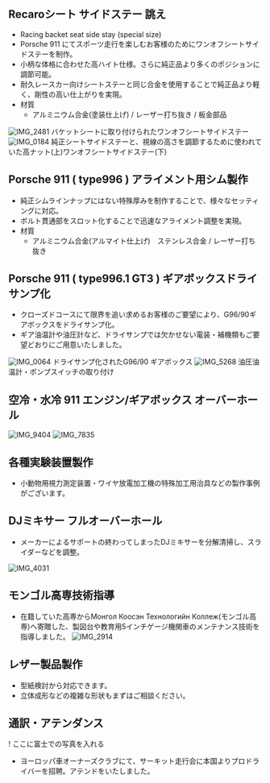## Recaroシート サイドステー 誂え
+ Racing backet seat side stay (special size)
+ Porsche 911 にてスポーツ走行を楽しむお客様のためにワンオフシートサイドステーを制作。
+ 小柄な体格に合わせた高ハイト仕様。さらに純正品より多くのポジションに調節可能。
+ 耐久レースカー向けシートステーと同じ合金を使用することで純正品より軽く、剛性の高い仕上がりを実現。
+ 材質
  + アルミニウム合金(塗装仕上げ) / レーザー打ち抜き / 板金部品

![IMG_2481](https://github.com/YoshimiIwasaki/myPortfolio/assets/21331816/0b04f98a-d431-41c7-b44e-c6d18d1e06f1)
バケットシートに取り付けられたワンオフシートサイドステー
![IMG_0184](https://github.com/YoshimiIwasaki/myPortfolio/assets/21331816/b7bab5bc-bb9c-45ed-9f4a-0d5eaf9377f8)
純正シートサイドステーと、視線の高さを調節するために使われていた高ナット(上)ワンオフシートサイドステー(下)
 
## Porsche 911 ( type996 ) アライメント用シム製作
+ 純正シムラインナップにはない特殊厚みを制作することで、様々なセッティングに対応。
+ ボルト貫通部をスロット化することで迅速なアライメント調整を実現。
+ 材質
  + アルミニウム合金(アルマイト仕上げ)　ステンレス合金 / レーザー打ち抜き

## Porsche 911 ( type996.1 GT3 ) ギアボックスドライサンプ化
+ クローズドコースにて限界を追い求めるお客様のご要望により、G96/90ギアボックスをドライサンプ化。
+ ギア油温計や油圧計など、ドライサンプでは欠かせない電装・補機類もご要望どおりにご用意いたしました。

![IMG_0064](https://github.com/YoshimiIwasaki/myPortfolio/assets/21331816/52646dce-59c4-4b3e-8d9f-4f1fe8d7e89d)
ドライサンプ化されたG96/90 ギアボックス
![IMG_5268](https://github.com/YoshimiIwasaki/myPortfolio/assets/21331816/861b6469-5c17-4a1a-8cbf-eb4c0f73d331)
油圧油温計・ポンプスイッチの取り付け


## 空冷・水冷 911 エンジン/ギアボックス オーバーホール

![IMG_9404](https://github.com/YoshimiIwasaki/myPortfolio/assets/21331816/9357fac3-44c1-466d-a8b5-cea8bfc23398)
![IMG_7835](https://github.com/YoshimiIwasaki/myPortfolio/assets/21331816/5311c057-c0e2-4752-8032-1deb2354bda5)


<!--
## 自転車用ロッドプルブレーキ 特注小部品 小ロット製作
+ レトロ自転車のレトロフィット専用部品を設計製作。
+ 提携企業ネットワークにより小ロット製作から量産まで対応可能。
+ 材質
  + 鋼板(メッキ仕上げ) / レーザー打ち抜き / 板金
  -->

## 各種実験装置製作
+ 小動物用視力測定装置・ワイヤ放電加工機の特殊加工用治具などの製作事例がございます。
 
## DJミキサー フルオーバーホール
+ メーカーによるサポートの終わってしまったDJミキサーを分解清掃し、スライダーなどを調整。

![IMG_4031](https://github.com/YoshimiIwasaki/myPortfolio/assets/21331816/5aaaa2ca-de7a-4a88-b6f7-6e5bbe8851f8)



## モンゴル高専技術指導
+ 在籍していた高専からМонгол Коосэн Технологийн Коллеж(モンゴル高専)へ寄贈した、製図台や教育用5インチゲージ機関車のメンテナンス技術を指導しました。
![IMG_2914](https://github.com/YoshimiIwasaki/myPortfolio/assets/21331816/b258b64d-2bac-4b65-9266-f5f6f6527159)


## レザー製品製作
+ 型紙検討から対応できます。
+ 立体成形などの複雑な形状もまずはご相談ください。

## 通訳・アテンダンス
! ここに富士での写真を入れる
+ ヨーロッパ車オーナーズクラブにて、サーキット走行会に本国よりプロドライバーを招聘。アテンドをいたしました。
